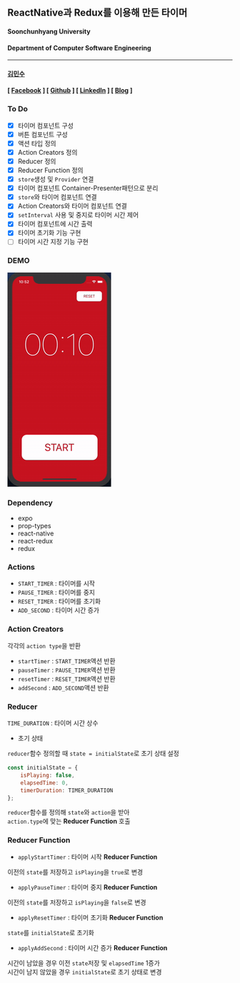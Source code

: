 ## ReactNative과 Redux를 이용해 만든 타이머

#### Soonchunhyang University<br/>
#### Department of Computer Software Engineering

---

#### [김민수](https://github.com/alstn2468)

#### [ [Facebook](https://www.facebook.com/profile.php?id=100003769223078) ] [ [Github](https://github.com/alstn2468) ] [ [LinkedIn](https://www.linkedin.com/in/minsu-kim-336289160/) ] [ [Blog](https://alstn2468.github.io/) ]<br/>

### To Do

- [x] 타이머 컴포넌트 구성
- [x] 버튼 컴포넌트 구성
- [x] 액션 타입 정의
- [x] Action Creators 정의
- [x] Reducer 정의
- [x] Reducer Function 정의
- [x] `store`생성 및 `Provider` 연결
- [x] 타이머 컴포넌트 Container-Presenter패턴으로 분리
- [x] `store`와 타이머 컴포넌트 연결
- [x] Action Creators와 타이머 컴포넌트 연결
- [x] `setInterval` 사용 및 중지로 타이머 시간 제어
- [x] 타이머 컴포넌트에 시간 출력
- [x] 타이머 초기화 기능 구현
- [ ] 타이머 시간 지정 기능 구현

### DEMO

![DEMO](DEMO/demo.gif)

### Dependency
- expo
- prop-types
- react-native
- react-redux
- redux

### Actions

- `START_TIMER` : 타이머를 시작
- `PAUSE_TIMER` : 타이머를 중지
- `RESET_TIMER` : 타이머를 초기화
- `ADD_SECOND` : 타이머 시간 증가

### Action Creators

각각의 `action type`을 반환

- `startTimer` : `START_TIMER`액션 반환
- `pauseTimer` : `PAUSE_TIMER`액션 반환
- `resetTimer` : `RESET_TIMER`액션 반환
- `addSecond` : `ADD_SECOND`액션 반환

### Reducer

`TIME_DURATION` : 타이머 시간 상수<br>

- 초기 상태


`reducer`함수 정의할 때 `state = initialState`로 초기 상태 설정<br>

```javascript
const initialState = {
    isPlaying: false,
    elapsedTime: 0,
    timerDuration: TIMER_DURATION
};
```

`reducer`함수를 정의해 `state`와 `action`을 받아<br>
`action.type`에 맞는 **Reducer Function** 호출<br>

### Reducer Function

- `applyStartTimer` : 타이머 시작 **Reducer Function**

이전의 `state`를 저장하고 `isPlaying`을 `true`로 변경<br>

- `applyPauseTimer` : 타이머 중지 **Reducer Function**

이전의 `state`를 저장하고 `isPlaying`을 `false`로 변경<br>

- `applyResetTimer` : 타이머 초기화 **Reducer Function**

`state`를 `initialState`로 초기화<br>

- `applyAddSecond` : 타이머 시간 증가 **Reducer Function**

시간이 남았을 경우 이전 `state`저장 및 `elapsedTime` 1증가<br>
시간이 남지 않았을 경우 `initialState`로 초기 상태로 변경<br>